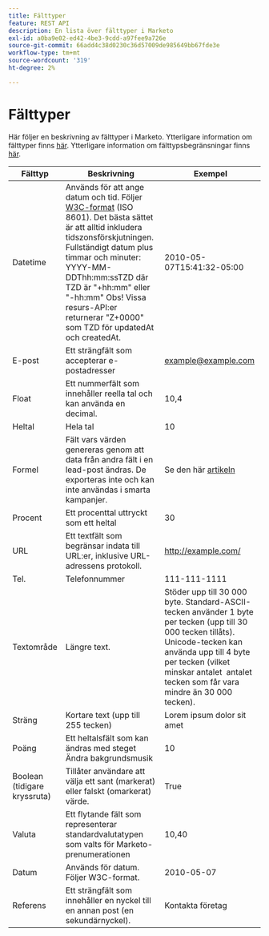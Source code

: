 ```yaml
---
title: Fälttyper
feature: REST API
description: En lista över fälttyper i Marketo
exl-id: a0ba9e02-ed42-4be3-9cdd-a97fee9a726e
source-git-commit: 66add4c38d0230c36d57009de985649bb67fde3e
workflow-type: tm+mt
source-wordcount: '319'
ht-degree: 2%

---
```


# Fälttyper

Här följer en beskrivning av fälttyper i Marketo. Ytterligare information om fälttyper finns [här](https://experienceleague.adobe.com/en/docs/marketo/using/product-docs/administration/field-management/custom-field-type-glossary). Ytterligare information om fälttypsbegränsningar finns [här](https://nation.marketo.com/t5/knowledgebase/tkb-p/support_solutions-documents).

| Fälttyp | Beskrivning | Exempel |
| --- | --- | --- |
| Datetime | Används för att ange datum och tid. Följer [W3C-format](https://www.w3.org/TR/NOTE-datetime) (ISO 8601). Det bästa sättet är att alltid inkludera tidszonsförskjutningen. Fullständigt datum plus timmar och minuter: YYYY-MM-DDThh:mm:ssTZD där TZD är &quot;+hh:mm&quot; eller &quot;-hh:mm&quot; Obs! Vissa resurs-API:er returnerar &quot;Z+0000&quot; som TZD för updatedAt och createdAt. | 2010-05-07T15:41:32-05:00 |
| E-post | Ett strängfält som accepterar e-postadresser | example@example.com |
| Float | Ett nummerfält som innehåller reella tal och kan använda en decimal. | 10,4 |
| Heltal | Hela tal | 10 |
| Formel | Fält vars värden genereras genom att data från andra fält i en lead-post ändras. De exporteras inte och kan inte användas i smarta kampanjer. | Se den här [artikeln](https://experienceleague.adobe.com/en/docs/marketo/using/product-docs/administration/field-management/create-and-use-a-concatenated-string-formula-field) |
| Procent | Ett procenttal uttryckt som ett heltal | 30 |
| URL | Ett textfält som begränsar indata till URL:er, inklusive URL-adressens protokoll. | http://example.com/ |
| Tel. | Telefonnummer | 111-111-1111 |
| Textområde | Längre text. | Stöder upp till 30 000 byte. Standard-ASCII-tecken använder 1 byte per tecken (upp till 30 000 tecken tillåts). Unicode-tecken kan använda upp till 4 byte per tecken (vilket minskar antalet  antalet tecken som får vara mindre än 30 000 tecken). |
| Sträng | Kortare text (upp till 255 tecken) | Lorem ipsum dolor sit amet |
| Poäng | Ett heltalsfält som kan ändras med steget Ändra bakgrundsmusik | 10 |
| Boolean (tidigare kryssruta) | Tillåter användare att välja ett sant (markerat) eller falskt (omarkerat) värde. | True |
| Valuta | Ett flytande fält som representerar standardvalutatypen som valts för Marketo-prenumerationen | 10,40 |
| Datum | Används för datum. Följer W3C-format. | 2010-05-07 |
| Referens | Ett strängfält som innehåller en nyckel till en annan post (en sekundärnyckel). | Kontakta företag |
